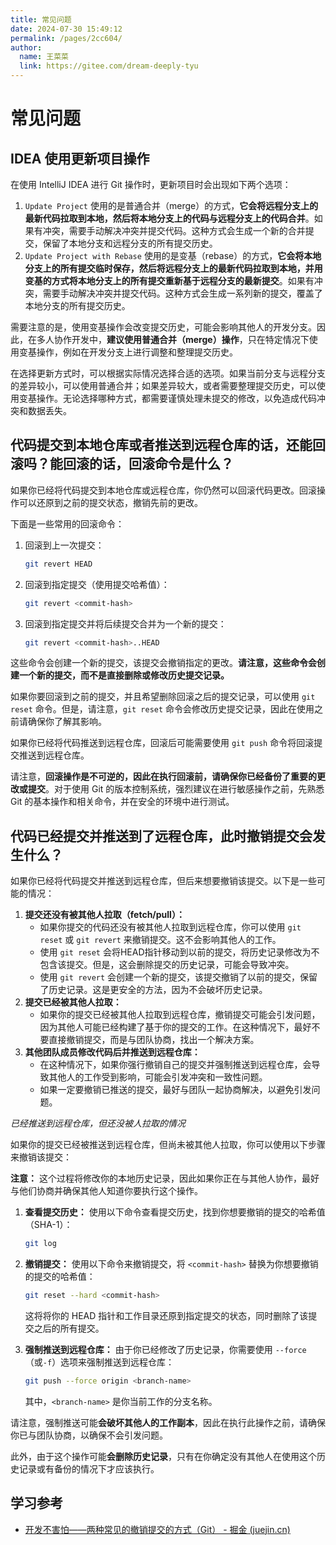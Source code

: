 ```yaml
---
title: 常见问题
date: 2024-07-30 15:49:12
permalink: /pages/2cc604/
author: 
  name: 王菜菜
  link: https://gitee.com/dream-deeply-tyu
---
```

# 常见问题

## IDEA 使用更新项目操作

在使用 IntelliJ IDEA 进行 Git 操作时，更新项目时会出现如下两个选项：

1. `Update Project` 使用的是普通合并（merge）的方式，**它会将远程分支上的最新代码拉取到本地，然后将本地分支上的代码与远程分支上的代码合并**。如果有冲突，需要手动解决冲突并提交代码。这种方式会生成一个新的合并提交，保留了本地分支和远程分支的所有提交历史。
2. `Update Project with Rebase` 使用的是变基（rebase）的方式，**它会将本地分支上的所有提交临时保存，然后将远程分支上的最新代码拉取到本地，并用变基的方式将本地分支上的所有提交重新基于远程分支的最新提交**。如果有冲突，需要手动解决冲突并提交代码。这种方式会生成一系列新的提交，覆盖了本地分支的所有提交历史。

需要注意的是，使用变基操作会改变提交历史，可能会影响其他人的开发分支。因此，在多人协作开发中，**建议使用普通合并（merge）操作**，只在特定情况下使用变基操作，例如在开发分支上进行调整和整理提交历史。

在选择更新方式时，可以根据实际情况选择合适的选项。如果当前分支与远程分支的差异较小，可以使用普通合并；如果差异较大，或者需要整理提交历史，可以使用变基操作。无论选择哪种方式，都需要谨慎处理未提交的修改，以免造成代码冲突和数据丢失。



## 代码提交到本地仓库或者推送到远程仓库的话，还能回滚吗？能回滚的话，回滚命令是什么？

如果你已经将代码提交到本地仓库或远程仓库，你仍然可以回滚代码更改。回滚操作可以还原到之前的提交状态，撤销先前的更改。

下面是一些常用的回滚命令：

1. 回滚到上一次提交：

   ```bash
   git revert HEAD
   ```

2. 回滚到指定提交（使用提交哈希值）：

   ```bash
   git revert <commit-hash>
   ```

3. 回滚到指定提交并将后续提交合并为一个新的提交：

   ```bash
   git revert <commit-hash>..HEAD
   ```

这些命令会创建一个新的提交，该提交会撤销指定的更改。**请注意，这些命令会创建一个新的提交，而不是直接删除或修改历史提交记录。**

如果你要回滚到之前的提交，并且希望删除回滚之后的提交记录，可以使用 `git reset` 命令。但是，请注意，`git reset` 命令会修改历史提交记录，因此在使用之前请确保你了解其影响。

如果你已经将代码推送到远程仓库，回滚后可能需要使用 `git push` 命令将回滚提交推送到远程仓库。

请注意，**回滚操作是不可逆的，因此在执行回滚前，请确保你已经备份了重要的更改或提交**。对于使用 Git 的版本控制系统，强烈建议在进行敏感操作之前，先熟悉 Git 的基本操作和相关命令，并在安全的环境中进行测试。



## 代码已经提交并推送到了远程仓库，此时撤销提交会发生什么？

如果你已经将代码提交并推送到远程仓库，但后来想要撤销该提交。以下是一些可能的情况：

1. **提交还没有被其他人拉取（fetch/pull）：**
   - 如果你提交的代码还没有被其他人拉取到远程仓库，你可以使用 `git reset` 或 `git revert` 来撤销提交。这不会影响其他人的工作。
   - 使用 `git reset` 会将HEAD指针移动到以前的提交，将历史记录修改为不包含该提交。但是，这会删除提交的历史记录，可能会导致冲突。
   - 使用 `git revert` 会创建一个新的提交，该提交撤销了以前的提交，保留了历史记录。这是更安全的方法，因为不会破坏历史记录。
2. **提交已经被其他人拉取：**
   - 如果你的提交已经被其他人拉取到远程仓库，撤销提交可能会引发问题，因为其他人可能已经构建了基于你的提交的工作。在这种情况下，最好不要直接撤销提交，而是与团队协商，找出一个解决方案。
3. **其他团队成员修改代码后并推送到远程仓库：**
   - 在这种情况下，如果你强行撤销自己的提交并强制推送到远程仓库，会导致其他人的工作受到影响，可能会引发冲突和一致性问题。
   - 如果一定要撤销已推送的提交，最好与团队一起协商解决，以避免引发问题。

*已经推送到远程仓库，但还没被人拉取的情况*

如果你的提交已经被推送到远程仓库，但尚未被其他人拉取，你可以使用以下步骤来撤销该提交：

**注意：** 这个过程将修改你的本地历史记录，因此如果你正在与其他人协作，最好与他们协商并确保其他人知道你要执行这个操作。

1. **查看提交历史：** 使用以下命令查看提交历史，找到你想要撤销的提交的哈希值（SHA-1）：

   ```bash
   git log
   ```

2. **撤销提交：** 使用以下命令来撤销提交，将 `<commit-hash>` 替换为你想要撤销的提交的哈希值：

   ```bash
   git reset --hard <commit-hash>
   ```

   这将将你的 HEAD 指针和工作目录还原到指定提交的状态，同时删除了该提交之后的所有提交。

3. **强制推送到远程仓库：** 由于你已经修改了历史记录，你需要使用 `--force`（或`-f`）选项来强制推送到远程仓库：

   ```bash
   git push --force origin <branch-name>
   ```

   其中，`<branch-name>` 是你当前工作的分支名称。

请注意，强制推送可能**会破坏其他人的工作副本**，因此在执行此操作之前，请确保你已与团队协商，以确保不会引发问题。

此外，由于这个操作可能**会删除历史记录**，只有在你确定没有其他人在使用这个历史记录或有备份的情况下才应该执行。





## 学习参考

- [开发不害怕——两种常见的撤销提交的方式（Git） - 掘金 (juejin.cn)](https://juejin.cn/post/7023380175442165768)